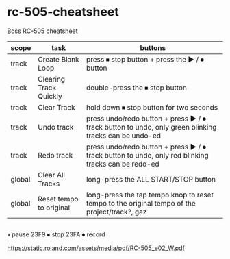 # rc-505-cheatsheet
Boss RC-505 cheatsheet

|scope |task                   |buttons                        |
|------|-----------------------|-------------------------------|
|track |Create Blank Loop      |press ⏹︎ stop button + press the ▶️ / ⏺︎ button|
|track |Clearing Track Quickly |double-press the ⏹︎ stop button|
|track |Clear Track            |hold down  ⏹︎ stop button for two seconds|
|track |Undo track             |press undo/redo button + press ▶️ / ⏺︎ track button to undo, only green blinking tracks can be undo-ed|
|track |Redo track             |press undo/redo button +  press ▶️ / ⏺︎ track button to undo, only red blinking tracks can be redo-ed|
|global|Clear All Tracks       |long-press the ALL START/STOP button|
|global|Reset tempo to original|long-press the tap tempo knop to reset tempo to the original tempo of the project/track?, gaz|

## 
⏸︎ pause
23F9 ⏹︎ stop
23FA ⏺︎ record

https://static.roland.com/assets/media/pdf/RC-505_e02_W.pdf
